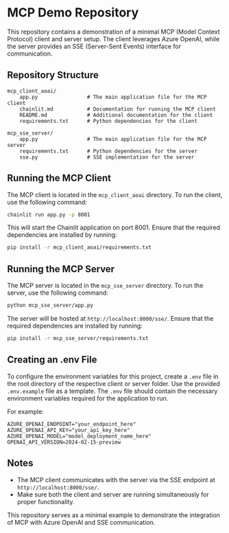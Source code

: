 # MCP Demo Repository

This repository contains a demonstration of a minimal MCP (Model Context Protocol) client and server setup. The client leverages Azure OpenAI, while the server provides an SSE (Server-Sent Events) interface for communication.

## Repository Structure

```
mcp_client_aoai/
    app.py                # The main application file for the MCP client
    chainlit.md           # Documentation for running the MCP client
    README.md             # Additional documentation for the client
    requirements.txt      # Python dependencies for the client

mcp_sse_server/
    app.py                # The main application file for the MCP server
    requirements.txt      # Python dependencies for the server
    sse.py                # SSE implementation for the server
```

## Running the MCP Client

The MCP client is located in the `mcp_client_aoai` directory. To run the client, use the following command:

```bash
chainlit run app.py -p 8001
```

This will start the Chainlit application on port 8001. Ensure that the required dependencies are installed by running:

```bash
pip install -r mcp_client_aoai/requirements.txt
```

## Running the MCP Server

The MCP server is located in the `mcp_sse_server` directory. To run the server, use the following command:

```bash
python mcp_sse_server/app.py
```

The server will be hosted at `http://localhost:8000/sse/`. Ensure that the required dependencies are installed by running:

```bash
pip install -r mcp_sse_server/requirements.txt
```

## Creating an .env File

To configure the environment variables for this project, create a `.env` file in the root directory of the respective client or server folder. Use the provided `.env.example` file as a template. The `.env` file should contain the necessary environment variables required for the application to run.

For example:

```
AZURE_OPENAI_ENDPOINT="your_endpoint_here"
AZURE_OPENAI_API_KEY="your_api_key_here"
AZURE_OPENAI_MODEL="model_deployment_name_here"
OPENAI_API_VERSION=2024-02-15-preview
```

## Notes

- The MCP client communicates with the server via the SSE endpoint at `http://localhost:8000/sse/`.
- Make sure both the client and server are running simultaneously for proper functionality.

This repository serves as a minimal example to demonstrate the integration of MCP with Azure OpenAI and SSE communication.